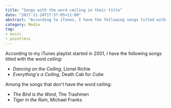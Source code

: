 ```yaml
---
title: "Songs with the word ceiling in their title"
date: "2017-11-24T17:57:05+11:00"
abstract: "According to iTunes, I have the following songs titled with the word ceiling, in case you wondered."
category: Media
tag:
- music
- pointless
---
```

According to my iTunes playlist started in 2001, I have the following songs titled with the word *ceiling*:

* *Dancing on the Ceiling*, Lionel Richie
* *Everything's a Ceiling*, Death Cab for Cutie

Among the songs that don't have the word ceiling:

* *The Bird is the Word*, The Trashmen
* *Tiger in the Rain*, Michael Franks

